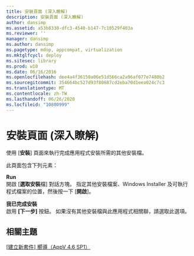 ```yaml
---
title: 安裝頁面 (深入瞭解)
description: 安裝頁面 (深入瞭解)
author: dansimp
ms.assetid: a53b8330-dfc3-4540-b147-7c10529f403a
ms.reviewer: ''
manager: dansimp
ms.author: dansimp
ms.pagetype: mdop, appcompat, virtualization
ms.mktglfcycl: deploy
ms.sitesec: library
ms.prod: w10
ms.date: 06/16/2016
ms.openlocfilehash: dee4a4f36150a06e51d566ca2a96af077e7480b2
ms.sourcegitcommit: 354664bc527d93f80687cd2eba70d1eea024c7c3
ms.translationtype: MT
ms.contentlocale: zh-TW
ms.lasthandoff: 06/26/2020
ms.locfileid: "10800999"
---
```

# 安裝頁面 (深入瞭解)


使用 [**安裝**] 頁面來執行完成應用程式安裝所需的其他安裝檔。

此頁面包含下列元素：

<a href="" id="run"></a>**Run**  
開啟 [**選取安裝**檔] 對話方塊。 指定其他安裝檔案、Windows Installer 及可執行程式檔案的位置，然後按一下 [**開啟**]。

<a href="" id="i-am-finished-installing"></a>**我已完成安裝**  
啟用 **[下一步]** 按鈕。 如果沒有其他安裝檔與此應用程式相關聯，請選取此選項。

## 相關主題


[[建立新套件] 嚮導（AppV 4.6 SP1）](create-new-package-wizard---appv-46-sp1-.md)

 

 





